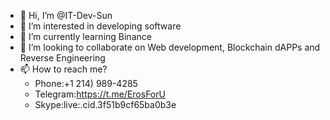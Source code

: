 - 👋 Hi, I’m @IT-Dev-Sun
- 👀 I’m interested in developing software
- 🌱 I’m currently learning Binance
- 💞️ I’m looking to collaborate on Web development, Blockchain dAPPs and Reverse Engineering
- 📫 How to reach me?
  - Phone:+1 214) 989-4285
  - Telegram:https://t.me/ErosForU
  - Skype:live:.cid.3f51b9cf65ba0b3e
<!---
IT-Dev-Sun/IT-Dev-Sun is a ✨ special ✨ repository because its `README.md` (this file) appears on your GitHub profile.
You can click the Preview link to take a look at your changes.
--->
